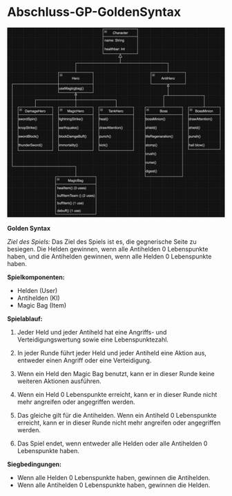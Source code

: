 # Abschluss-GP-GoldenSyntax
<img width="1808" alt="Golden Syntax" src="image/Golden Syntax.png">

**Golden Syntax**

*Ziel des Spiels:*
Das Ziel des Spiels ist es, die gegnerische Seite zu besiegen. Die Helden gewinnen, wenn alle Antihelden 0 Lebenspunkte haben, und die Antihelden gewinnen, wenn alle Helden 0 Lebenspunkte haben.

**Spielkomponenten:**
- Helden (User)
- Antihelden (KI)
- Magic Bag (Item)

**Spielablauf:**
1. Jeder Held und jeder Antiheld hat eine Angriffs- und Verteidigungswertung sowie eine Lebenspunktezahl.

2. In jeder Runde führt jeder Held und jeder Antiheld eine Aktion aus, entweder einen Angriff oder eine Verteidigung.

3. Wenn ein Held den Magic Bag benutzt, kann er in dieser Runde keine weiteren Aktionen ausführen.

4. Wenn ein Held 0 Lebenspunkte erreicht, kann er in dieser Runde nicht mehr angreifen oder angegriffen werden.

5. Das gleiche gilt für die Antihelden. Wenn ein Antiheld 0 Lebenspunkte erreicht, kann er in dieser Runde nicht mehr angreifen oder angegriffen werden.

6. Das Spiel endet, wenn entweder alle Helden oder alle Antihelden 0 Lebenspunkte haben.

**Siegbedingungen:**
- Wenn alle Helden 0 Lebenspunkte haben, gewinnen die Antihelden.
- Wenn alle Antihelden 0 Lebenspunkte haben, gewinnen die Helden.
